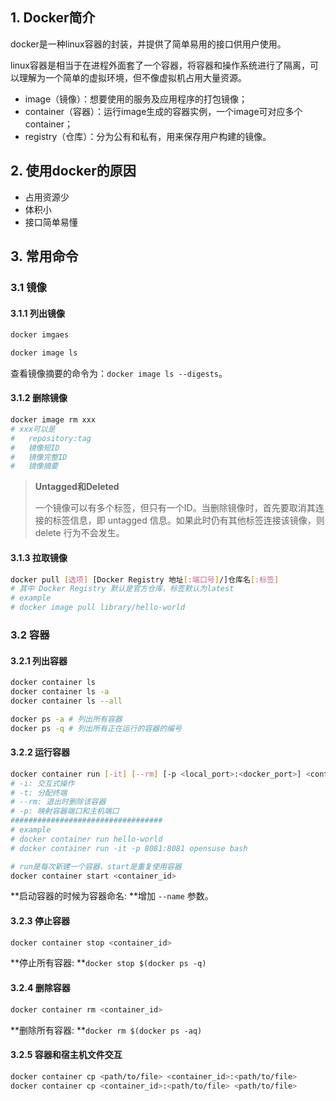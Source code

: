 ## 1. Docker简介

docker是一种linux容器的封装，并提供了简单易用的接口供用户使用。

linux容器是相当于在进程外面套了一个容器，将容器和操作系统进行了隔离，可以理解为一个简单的虚拟环境，但不像虚拟机占用大量资源。

- image（镜像）：想要使用的服务及应用程序的打包镜像；
- container（容器）：运行image生成的容器实例，一个image可对应多个container；
- registry（仓库）：分为公有和私有，用来保存用户构建的镜像。



## 2. 使用docker的原因

- 占用资源少
- 体积小
- 接口简单易懂



## 3. 常用命令

### 3.1 镜像

#### 3.1.1 列出镜像

```bash
docker imgaes

docker image ls
```

查看镜像摘要的命令为：`docker image ls --digests`。



#### 3.1.2 删除镜像

```bash
docker image rm xxx 
# xxx可以是
# 	repository:tag
# 	镜像短ID
# 	镜像完整ID
# 	镜像摘要
```

> **Untagged和Deleted**
>
> 一个镜像可以有多个标签，但只有一个ID。当删除镜像时，首先要取消其连接的标签信息，即 untagged 信息。如果此时仍有其他标签连接该镜像，则 delete 行为不会发生。

#### 3.1.3 拉取镜像

```bash
docker pull [选项] [Docker Registry 地址[:端口号]/]仓库名[:标签]
# 其中 Docker Registry 默认是官方仓库，标签默认为latest
# example 
# docker image pull library/hello-world
```



### 3.2 容器

#### 3.2.1 列出容器

```bash
docker container ls
docker container ls -a
docker container ls --all

docker ps -a # 列出所有容器
docker ps -q # 列出所有正在运行的容器的编号
```



#### 3.2.2 运行容器

```bash
docker container run [-it] [--rm] [-p <local_port>:<docker_port>] <container_name> <command_name>
# -i: 交互式操作
# -t: 分配终端
# --rm: 退出时删除该容器
# -p: 映射容器端口和主机端口
##################################
# example
# docker container run hello-world
# docker container run -it -p 8081:8081 opensuse bash

# run是每次新建一个容器，start是重复使用容器
docker container start <container_id>
```

**启动容器的时候为容器命名: **增加 `--name` 参数。



#### 3.2.3 停止容器

```bash
docker container stop <container_id>
```

**停止所有容器: **`docker stop $(docker ps -q)`



#### 3.2.4 删除容器

```bash
docker container rm <container_id>
```

**删除所有容器: **`docker rm $(docker ps -aq)`



#### 3.2.5 容器和宿主机文件交互

```bash
docker container cp <path/to/file> <container_id>:<path/to/file>
docker container cp <container_id>:<path/to/file> <path/to/file> 
```

